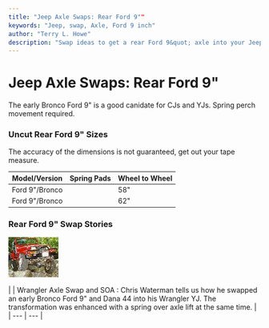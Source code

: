 ```yaml
---
title: "Jeep Axle Swaps: Rear Ford 9""
keywords: "Jeep, swap, Axle, Ford 9 inch"
author: "Terry L. Howe"
description: "Swap ideas to get a rear Ford 9&quot; axle into your Jeep."
---
```


# Jeep Axle Swaps: Rear Ford 9"

The early Bronco Ford 9" is a good canidate for CJs and YJs.
Spring perch movement required.

### Uncut Rear Ford 9" Sizes

The accuracy of the dimensions is not guaranteed, get out your tape
measure.

| Model/Version | Spring Pads | Wheel to Wheel |
| --- | --- | --- |
| Ford 9"/Bronco |  | 58" |
| Ford 9"/Bronco |  | 62" |

### Rear Ford 9" Swap Stories

![SOA YJ](/convaxle/fordeb/hutflx1_.jpg)[](/convaxle/fordeb/)

|  | Wrangler Axle Swap and SOA
:
Chris Waterman tells us how he swapped an early Bronco Ford 9"
and Dana 44 into his Wrangler YJ.  The transformation was enhanced
with a spring over axle lift at the same time. |
| --- | --- |